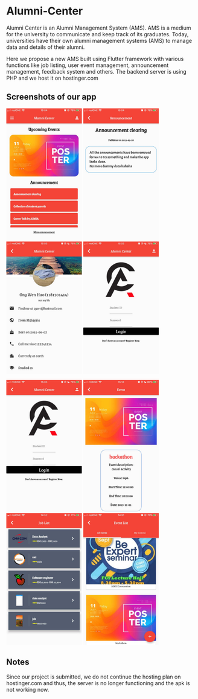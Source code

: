 # Alumni-Center
Alumni Center is an Alumni Management System (AMS). AMS is a medium for the university to communicate and keep track of its graduates. Today, universities have their own alumni management systems (AMS) to manage data and details of their alumni. 

Here we propose a new AMS built using Flutter framework with various functions like job listing, user event management, announcement management, feedback system and others. The backend server is using PHP and we host it on hostinger.com

## Screenshots of our app
<p float="left">
  <img src='figures/1.jpg' width=200 height=350>
  <img src='figures/2.jpg' width=200 height=350>
  <img src='figures/3.jpg' width=200 height=350>
  <img src='figures/4.jpg' width=200 height=350>
</p>
<p float="left">
  <img src='figures/4.jpg' width=200 height=350>
  <img src='figures/5.jpg' width=200 height=350>
  <img src='figures/7.jpg' width=200 height=350>
  <img src='figures/6.jpg' width=200 height=350>
</p>

## Notes
Since our project is submitted, we do not continue the hosting plan on hostinger.com and thus, the server is no longer functioning and the apk is not working now.
